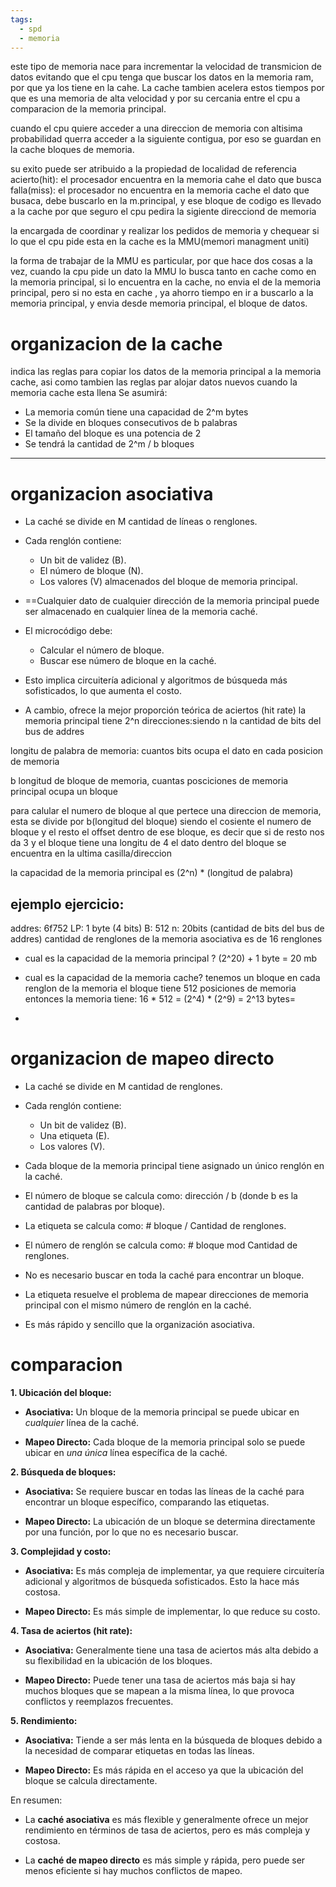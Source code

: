 ```yaml
---
tags:
  - spd
  - memoria
---
```

este tipo de memoria nace para incrementar la velocidad de transmicion de datos evitando que el cpu tenga que buscar los datos en la memoria ram, por que ya los tiene en la cahe. La cache tambien acelera estos tiempos por que es una memoria de alta velocidad y por su cercania entre el cpu a comparacion de la memoria principal.

cuando el cpu quiere acceder a una direccion de memoria con altisima probabilidad querra acceder a la siguiente contigua, por eso se guardan en la cache bloques de memoria.

su exito puede ser atribuido a la propiedad de localidad de referencia
acierto(hit): el procesador encuentra en la memoria cahe el dato que busca
falla(miss): el procesador no encuentra en la memoria cache el dato que busaca, debe buscarlo en la m.principal, y ese bloque de codigo es llevado a la cache por que seguro el cpu pedira la sigiente direcciond de memoria

la encargada de coordinar y realizar los pedidos de memoria y chequear si lo que el cpu pide esta en la cache es la MMU(memori managment uniti)

la forma de trabajar de la MMU es particular, por que hace dos cosas a la vez, cuando la cpu pide un dato la MMU lo busca tanto en cache como en la memoria principal, si lo encuentra en la cache, no envia el de la memoria principal, pero si no esta en cache , ya ahorro tiempo en ir a buscarlo a la memoria principal, y envia desde memoria principal, el bloque de datos. 

# organizacion de la cache

indica las reglas para copiar los datos de la memoria principal a la memoria cache, asi como tambien las reglas par alojar datos nuevos cuando la memoria cache esta llena
Se asumirá: 
- La memoria común tiene una capacidad de 2^m bytes 
- Se la divide en bloques consecutivos de b palabras 
- El tamaño del bloque es una potencia de 2 
- Se tendrá la cantidad de 2^m / b bloques

---
# organizacion asociativa

- La caché se divide en M cantidad de líneas o renglones.
    
- Cada renglón contiene:
    - Un bit de validez (B).
    - El número de bloque (N).
    - Los valores (V) almacenados del bloque de memoria principal.  
    
- ==Cualquier dato de cualquier dirección de la memoria principal puede ser almacenado en cualquier línea de la memoria caché.
    
- El microcódigo debe:
    - Calcular el número de bloque.
    - Buscar ese número de bloque en la caché.

- Esto implica circuitería adicional y algoritmos de búsqueda más sofisticados, lo que aumenta el costo.
    
- A cambio, ofrece la mejor proporción teórica de aciertos (hit rate)
la memoria principal tiene 2^n direcciones:siendo n la cantidad de bits del bus de addres

longitu de palabra de memoria: cuantos bits ocupa el dato en cada posicion de memoria

b longitud de bloque de memoria, cuantas posciciones de memoria principal ocupa un bloque

para calular el numero de bloque al que pertece una direccion de memoria, esta se divide por b(longitud del bloque) siendo el cosiente el numero de bloque
y el resto el offset dentro de ese bloque, es decir que si de resto nos da 3  y el bloque tiene una longitu de 4 el dato dentro del bloque se encuentra en la ultima casilla/direccion

la capacidad de la memoria principal es (2^n) * (longitud de palabra)

## ejemplo ejercicio:

addres: 6f752
LP: 1 byte (4 bits)
B: 512
n: 20bits (cantidad de bits del bus de addres)
cantidad de renglones de la memoria asociativa es de 16 renglones

- cual es la capacidad de la memoria principal ?
	(2^20) + 1 byte = 20 mb

- cual es la capacidad de la memoria cache?
	tenemos un bloque en cada renglon de la memoria 
	el bloque tiene 512 posiciones de memoria 
	entonces la memoria tiene:
		16 * 512 = (2^4) * (2^9) = 2^13 bytes=

-   
 



# organizacion de mapeo directo

- La caché se divide en M cantidad de renglones.
    
- Cada renglón contiene:
    
    - Un bit de validez (B).
    - Una etiqueta (E).
    - Los valores (V).
- Cada bloque de la memoria principal tiene asignado un único renglón en la caché.
    
- El número de bloque se calcula como: dirección / b (donde b es la cantidad de palabras por bloque).
    
- La etiqueta se calcula como: # bloque / Cantidad de renglones.
    
- El número de renglón se calcula como: # bloque mod Cantidad de renglones.
    
- No es necesario buscar en toda la caché para encontrar un bloque.
    
- La etiqueta resuelve el problema de mapear direcciones de memoria principal con el mismo número de renglón en la caché.
    
- Es más rápido y sencillo que la organización asociativa.

# comparacion

**1. Ubicación del bloque:**

- **Asociativa:** Un bloque de la memoria principal se puede ubicar en _cualquier_ línea de la caché.  
    
- **Mapeo Directo:** Cada bloque de la memoria principal solo se puede ubicar en _una única_ línea específica de la caché.  
    

**2. Búsqueda de bloques:**

- **Asociativa:** Se requiere buscar en todas las líneas de la caché para encontrar un bloque específico, comparando las etiquetas.  
    
- **Mapeo Directo:** La ubicación de un bloque se determina directamente por una función, por lo que no es necesario buscar.  
    

**3. Complejidad y costo:**

- **Asociativa:** Es más compleja de implementar, ya que requiere circuitería adicional y algoritmos de búsqueda sofisticados. Esto la hace más costosa.  
    
- **Mapeo Directo:** Es más simple de implementar, lo que reduce su costo.  
    

**4. Tasa de aciertos (hit rate):**

- **Asociativa:** Generalmente tiene una tasa de aciertos más alta debido a su flexibilidad en la ubicación de los bloques.  
    
- **Mapeo Directo:** Puede tener una tasa de aciertos más baja si hay muchos bloques que se mapean a la misma línea, lo que provoca conflictos y reemplazos frecuentes.
    

**5. Rendimiento:**

- **Asociativa:** Tiende a ser más lenta en la búsqueda de bloques debido a la necesidad de comparar etiquetas en todas las líneas.
    
- **Mapeo Directo:** Es más rápida en el acceso ya que la ubicación del bloque se calcula directamente.
    

En resumen:

- La **caché asociativa** es más flexible y generalmente ofrece un mejor rendimiento en términos de tasa de aciertos, pero es más compleja y costosa.
    
- La **caché de mapeo directo** es más simple y rápida, pero puede ser menos eficiente si hay muchos conflictos de mapeo.


